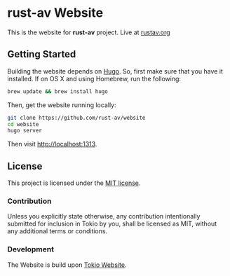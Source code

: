 # rust-av Website

This is the website for **rust-av** project. Live at [rustav.org](https://rustav.org)


## Getting Started

Building the website depends on [Hugo](http://gohugo.io). So, first make sure
that you have it installed. If on OS X and using Homebrew, run the following:

```sh
brew update && brew install hugo
```

Then, get the website running locally:

```sh
git clone https://github.com/rust-av/website
cd website
hugo server
```

Then visit [http://localhost:1313](http://localhost:1313).

## License

This project is licensed under the [MIT license](LICENSE).

### Contribution

Unless you explicitly state otherwise, any contribution intentionally submitted
for inclusion in Tokio by you, shall be licensed as MIT, without any additional
terms or conditions.

### Development

The Website is build upon [Tokio Website](https://tokio.rs/).